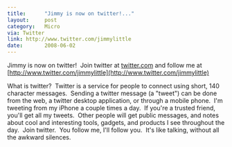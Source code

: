 ```yaml
---
title:      "Jimmy is now on twitter!..."
layout:     post
category:   Micro
via: Twitter
link: http://www.twitter.com/jimmylittle
date:       2008-06-02
---
```


Jimmy is now on twitter!  Join twitter at [twitter.com](http://www.twitter.com) and follow me at [http://www.twitter.com/jimmylittle](http://www.twitter.com/jimmylittle)
  
What is twitter?  Twitter is a service for people to connect using short, 140 character messages.  Sending a twitter message (a "tweet") can be done from the web, a twitter desktop application, or through a mobile phone.  I'm tweeting from my iPhone a couple times a day.  If you're a trusted friend, you'll get all my tweets.  Other people will get public messages, and notes about cool and interesting tools, gadgets, and products I see throughout the day.  Join twitter.  You follow me, I'll follow you.  It's like talking, without all the awkward silences.